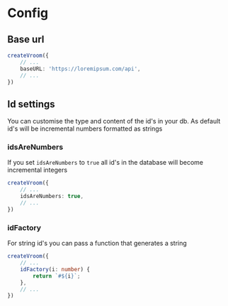 # Config

## Base url
```typescript
createVroom({
    // ...
    baseURL: 'https://loremipsum.com/api',
    // ...
})
```

## Id settings
You can customise the type and content of the id's in your db. As default id's will be incremental numbers formatted as strings

### idsAreNumbers
If you set `idsAreNumbers` to `true` all id's in the database will become incremental integers

```typescript
createVroom({
    // ...
    idsAreNumbers: true,
    // ...
})
```

### idFactory
For string id's you can pass a function that generates a string

```typescript
createVroom({
    // ...
    idFactory(i: number) {
        return `#${i}`;
    },
    // ...
})
```